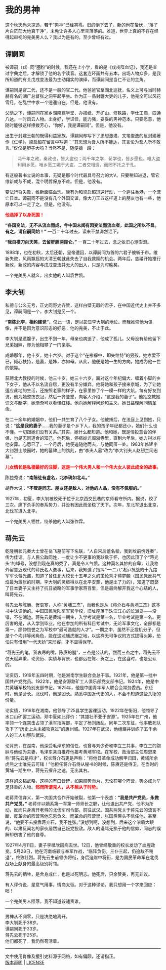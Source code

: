 # 我的男神

这个秋天尚未凉透，若干“男神”已经凋零。旧的倒下去了，新的尚在蛰伏，“落了片白茫茫大地真干净”，未免让许多人心里空落落的。难道，世界上真的不存在经得起审视的完美男人么？我以为是有的，至少曾经有过。

## 谭嗣同

被谭嗣（si）同“圈粉”的时候，我还在上小学，看的是《戊戌喋血记》，我还是查过字典之后，才解锁了他的名字读音。这套连环画共有五本，出场人物众多，是我所知道的有关戊戌变法最为生动翔实的演绎，而谭嗣同是当仁不让的主角。

谭嗣同是官二代，还不是一般的官二代。他爸爸官至湖北巡抚，名义上可与当时赫赫有名的湖广总督张之洞平起平坐。作为正一品封疆大吏的儿子，他完全可以风花雪月，在乱世中求一个逍遥自在。但是，他没有。

父荫之下，谭嗣同在家乡湖南建学堂、办报纸、开矿山、修铁路，学仕工商，四通八达，一时风云人物。出身好，学识佳，能力强，妥妥的男神范本。只要愿意，他随时能够这样撩拨芳心，“你好，我是谭嗣同”。但是，他没有。

出生于封建王朝的既得利益家族，谭嗣同却写下了思想激进、文笔俊逸的反封建著作《仁学》。梁启超在留言中写道：“其思想为吾人所不能达，其言论为吾人所不敢言。”仅仅是胆子大吗？当然不是，随便摘一段：

> 两千年之政，秦政也，皆大盗也；两千年之学，荀学也，皆乡愿也。唯大盗利用乡愿，唯乡愿工媚于大盗，二者交相资，而罔不托之于孔。

有这般著书立说的本事，无疑是那个时代最具号召力的大V。只要稍知进退，管它维新咸与不咸，混个明哲保身不难。但是，他没有。

变法行将失败，维新面临血洗。康有为和梁启超迅速行动，一个遁往香港，一个流亡日本。谭嗣同不是没有几个外国交谊，像大刀王五这样道上的朋友也有一些，他原本可以一走了之。但是，他没有。

__<font color="red">他选择了以身死国！</font>__

__“各国变法，无不从流血而成，今中国未闻有因变法而流血者，此国之所以不昌。有之，请自嗣同始！”__ 一百二十年过去，读来不禁潸然泪下。

__“我自横刀向天笑，去留肝胆两昆仑。”__ 一百二十年过去，念之依旧心潮澎湃。

1898年，也在初秋，太后还朝，皇帝遭囚，以谭嗣同为首的六君子被斩于市。维新失败，风雨飘摇的大清王朝就此失去了自我救赎的机会。两年后，慈禧开始推行新政，新政的内容与戊戌变法并无大的出入，只是为时晚矣。

一个完美男人就义，出卖他的人叫袁世凯。

## 李大钊

私德与公义无亏，正史同野史齐赞，这样白壁无瑕的君子，在中国近代史上并不多见，谭嗣同是一个，李大钊是另一个。

__“南陈北李，相约建党”__，仅此一语，足以彰显李大钊的地位。而我推崇他为偶像，并不是因为意识形态的好恶：他的完美，不止于此。

李大钊是遗腹子，出生不到一年，母亲也病逝了，他成了孤儿。父母没有给他留下兄弟姐妹，却为他相攀了一门亲事。

成婚那年，他十岁，她十六岁。对于这个“在襁褓中，即失怙恃”的男孩，她疼爱不已，倾心扶持，是妻，是姊，亦如母。从此，他便是她一生的方向，她成为他一世的依靠。

获聘北大教授的时候，他三十岁，她三十六岁。面对这个年纪偏大、缠着小脚的乡下女子，他从不以名流自居，更没有半分嫌弃。他将她和孩子接来京城，为了让她适应此地的生活，还按照老家的样子，在家里修了个一模一样的大炕。每有好友到访，他为她整饬衣冠，然后一齐登堂，向客人介绍，“这是我的妻子”。他抽空教她识文与断字，她渐渐可以看懂红楼。他向她解释问题和主义，她日益理解同情革命。

在二十余年的婚姻中，他们一共生育了八个子女。他被捕后，在法庭上见到她，只说：“__这是我的妻子__……我的妻子是个乡下人，我的孩子年纪都还小，她们什么也不懂。一切跟她们没有关系。”其实，她什么都知道。他和她，既是情投意合的伴侣，也是志同道合的知己。他死后，停柩妙光阁浙寺里，直到六年后，她方得以将他安葬。心愿已了，一个月后，她便追随他而去，与他同厝一处。1983年修建李大钊烈士陵园时，她的墓碑上的镌刻，由“李夫人墓”改为“李大钊夫人赵纫兰同志墓”。

__<font color="red">儿女情长是私德最好的注脚，这是一个伟大男人和一个伟大女人彼此成全的故事。</font>__

陈独秀说：__“南陈徒有虚名，北李确如北斗。”__

胡乔木说：__“不管是同志、朋友还是敌人，对他的人品，没有不佩服的。”__

1927年，初夏，李大钊被绞死于位于北京西交民巷的京师看守所内。据说，绞了三次。痛下杀手的奉系势力，并没有因此而坐稳了天下。次年，东北军退出北京，北伐军进入北平。

一个完美男人牺牲，绞杀他的人叫张作霖。

## 蒋先云

乾隆朝状元秦大士曾在岳飞墓前写下名联，“人自宋后羞名桧，我到坟前愧姓秦”，传为佳话。与人民公敌同姓，一度让少不更事的我耿耿于怀，也因此顶了个“蒋光头”的绰号，没想到现在真的秃了，真是令人气愤。这种莫名其妙的自卑，让我格外留意近现代的蒋氏名人逸事，后来，我知道了指挥“一·二八”淞沪抗战的十九路军军长蒋光鼐，知道了曾任北大校长十五年之久的策论秀才蒋梦麟（国民党反共气焰最为嚣张的时期，李大钊的灵柩得以在北平安葬，他是出了力的），知道了既娶了日本妻子又主持了抗日战略的军事学家蒋百里，但是最终解开我这个心结的人，叫蒋先云。

蒋先云与陈赓、贺衷寒，人称“黄埔三杰”，而我也是从《蒋介石与黄埔三杰》这本书中认识他的。中国国民党陆军军官学校，旧址座落于珠江江心的长洲岛——没错，不在湖边。蒋先云是黄埔一期生，入学考试是第一名，毕业考试是第一名。更厉害的是，从入学到毕业，他在参加的所有科目考试中，无论军事文化，全部都是第一，廖仲恺誉之为军校中“最可造就的人才”。一期之中，虽然不乏投机分子，但是个个均非等闲角色，能在这龙蟠虎踞之地，以这样无可争议的方式拔得头筹，恐怕只有借用“一代天娇”来形容，才不显得保守。

“蒋先云的笔，贺衷寒的嘴，陈赓的腿”，三杰是公认的。然而三杰之中，蒋先云不仅天赋异秉，论资历、实绩与背景，也都远在陈、贺之上，在这当时，也是公认的。

论资历，1919年五四时期，他是湘南学生联合会总干事。1921年，他是第一批中国共产党党员。1922年，他是安源路矿工人俱乐部党支部书记。1924年，他是中共黄埔军校特别支部书记。1925年，他是中国青年军人联合会常务委员。东征时，他是营长。北伐时，他是团长。熟悉中国近代史的人，不会不知道这些头衔的份量。

论实绩，1919年在湘南，他领导了25县学生罢课运动。1922年在衡阳，他领导了水口山矿罢工运动，邓中夏如此评价：“其雄壮不亚于安源”。1925年在广州，他率领一个连突击占领了滇军指挥部，平定了杨刘叛乱。同年二次东征，他率敢死队攻下了“历史上从未被攻克过”的惠州城。1927年在武汉，他组建并训练了五千余人的工人纠察队武装。

论背景，在湖南，他深受毛泽东的信任，也曾与刘少奇和李立三共事，李立三的胞妹与他结为夫妻，毛泽东亲自推荐他报考黄埔军校。在军校，政治部主任周恩来称“蒋先云是将才”，校长蒋介石更是声称：“将他日革命成功解甲归田，黄埔所余虎熊之士唯先云可辖！”他担任蒋介石侍从秘书的时候，陈赓还是侍卫。在当时的黄埔一期生中，蒋先云擢升之速，无出其右。

这样的文韬武略，这样的有口皆碑，如果顺势而为，无论在哪个阵营，势必成为举足轻重的人物。__<font color="red">然而所谓完人，从不屈从于时势。</font>__

老蒋背信弃义，第一次国共合作开始破裂，他第一个表态：__“我是共产党员，永做共产党员。”__ 老蒋许以嫡系第一军第一师师长之职，让他退出共产党，他不为所动，反而只身离开老蒋的北伐军司令部，前往武汉。国共两党关于蒋先云的流言不断，反革命的阵营骂他忘恩负义，而革命的阵营里，张国焘带头不信任他，甚至说，“他要不去投靠蒋介石，我不姓张。”没想到啊，没想到，后来这个浓眉大眼的、以肃反闻名的家伙居然自己叛党投敌。敌人的谩骂无损于他的信仰，同志的误解却伤害了他的自尊。

1927年4月11日，妻子李祗欣因病去世。12日，他曾经敬重的校长发动了血腥政变。5月28日，他在河南临颖与奉军作战，“临阵负伤，三仆三起，仍追敌不稍退”，终致壮烈。蒋先云生前领少将衔，身后追赠中将衔，是为国民革命军在北伐战场上献身的最高级别将领。

蒋先云的牺牲，是舍身成仁，也是以死明志。他死后，只余赞美，再无非议。

有人评价说，是意气用事，情商太低。对于这种谬论，我只想用一个字来回应：呸！

一个完美男人陨落，我不知道该谴责谁。

-------

男神从不凋零，只是决绝地离开。  
李大钊死于38岁。  
谭嗣同死于33岁。  
蒋先云死于25岁。  
他们都死了，我仍然苟活着。

-------
文中使用肖像及援引史料源于网络，如有偏颇，还请指正。  
[版本声明](../LICENSE/zh_cn.md) | [LICENSE](../LICENSE/en_us.md)